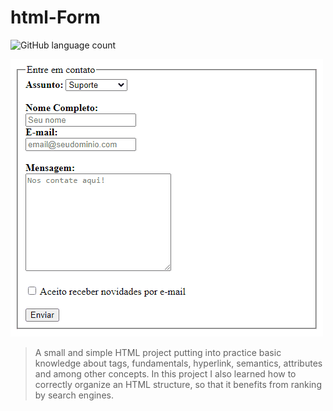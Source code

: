 # html-Form
![GitHub language count](https://img.shields.io/github/languages/count/VicktorMS/hmtl-basics?style=for-the-badge)


<img src="Preview.gif" alt="exemplo imagem">

> A small and simple HTML project putting into practice basic knowledge about tags, fundamentals, hyperlink, semantics, attributes and among other concepts. In this project I also learned how to correctly organize an HTML structure, so that it benefits from ranking by search engines.
